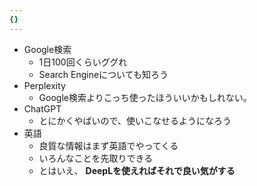 ```yaml
---
{}
---
```

  

- Google検索
    - 1日100回くらいググれ
    - Search Engineについても知ろう
- Perplexity
    - Google検索よりこっち使ったほういいかもしれない。
- ChatGPT
    - とにかくやばいので、使いこなせるようになろう
- 英語
    - 良質な情報はまず英語でやってくる
    - いろんなことを先取りできる
    - とはいえ、 **DeepLを使えればそれで良い気がする**
